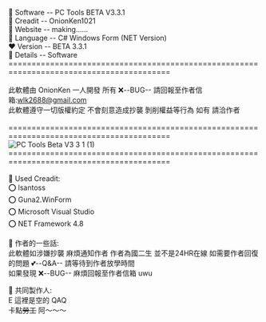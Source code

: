  🎁 Software -- PC Tools BETA V3.3.1 <br />
 🎀 Creadit  -- OnionKen1021<br />
 📀 Website  -- making...... <br />
 🛑 Language -- C# Windows Form (NET Version) <br />
 ❤️ Version  -- BETA 3.3.1 <br />
 🚩 Details  -- Software <br />
 =========================================================================================<br />
 <br />
 此軟體由 OnionKen 一人開發 所有 ❌--BUG-- 請回報至作者信箱:wlk2688@gmail.com<br />
 此軟體遵守一切版權約定 不會刻意造成抄襲 剝削權益等行為 如有 請洽作者<br />
 <br />
 ========================================================================================= <br />
 ![PC Tools Beta V3 3 1 (1)](https://user-images.githubusercontent.com/106968025/204083858-d47a5f16-0cfd-40c5-b2b3-7eb17f6b6a25.png) <br />
 ========================================================================================= <br />
 <br />
 🎁 Used Creadit: <br />
 ⭕ lsantoss <br />
 ⭕ Guna2.WinForm <br />
 ⭕ Microsoft Visual Studio <br />
 ⭕ NET Framework 4.8 <br />
 
 🎁 作者的一些話: <br /> 
 此軟體如涉嫌抄襲 麻煩通知作者 作者為國二生 並不是24HR在線 如需要作者回復的問題 💕--Q&A-- 請等待到作者放學時間 <br />
 如果發現 ❌--BUG-- 麻煩回報至作者信箱 uwu <br />
 
 🎁 共同製作人: <br /> 
 E 這裡是空的 QAQ <br /> 
 卡點~~勞工~~ 阿～～～

 
 



